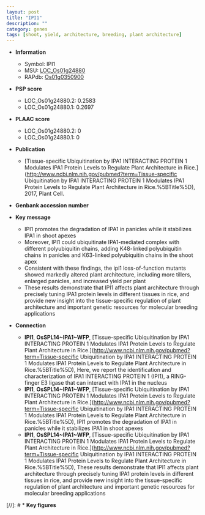 ```yaml
---
layout: post
title: "IPI1"
description: ""
category: genes
tags: [shoot, yield, architecture, breeding, plant architecture]
---
```


* **Information**  
    + Symbol: IPI1  
    + MSU: [LOC_Os01g24880](http://rice.plantbiology.msu.edu/cgi-bin/ORF_infopage.cgi?orf=LOC_Os01g24880)  
    + RAPdb: [Os01g0350900](http://rapdb.dna.affrc.go.jp/viewer/gbrowse_details/irgsp1?name=Os01g0350900)  

* **PSP score**  
    + LOC_Os01g24880.2: 0.2583 
    + LOC_Os01g24880.1: 0.2697 

* **PLAAC score**  
    + LOC_Os01g24880.2: 0 
    + LOC_Os01g24880.1: 0 

* **Publication**  
    + [Tissue-specific Ubiquitination by IPA1 INTERACTING PROTEIN 1 Modulates IPA1 Protein Levels to Regulate Plant Architecture in Rice.](http://www.ncbi.nlm.nih.gov/pubmed?term=Tissue-specific Ubiquitination by IPA1 INTERACTING PROTEIN 1 Modulates IPA1 Protein Levels to Regulate Plant Architecture in Rice.%5BTitle%5D), 2017, Plant Cell.

* **Genbank accession number**  

* **Key message**  
    + IPI1 promotes the degradation of IPA1 in panicles while it stabilizes IPA1 in shoot apexes
    + Moreover, IPI1 could ubiquitinate IPA1-mediated complex with different polyubiquitin chains, adding K48-linked polyubiquitin chains in panicles and K63-linked polyubiquitin chains in the shoot apex
    + Consistent with these findings, the ipi1 loss-of-function mutants showed markedly altered plant architecture, including more tillers, enlarged panicles, and increased yield per plant
    + These results demonstrate that IPI1 affects plant architecture through precisely tuning IPA1 protein levels in different tissues in rice, and provide new insight into the tissue-specific regulation of plant architecture and important genetic resources for molecular breeding applications

* **Connection**  
    + __IPI1__, __OsSPL14~IPA1~WFP__, [Tissue-specific Ubiquitination by IPA1 INTERACTING PROTEIN 1 Modulates IPA1 Protein Levels to Regulate Plant Architecture in Rice.](http://www.ncbi.nlm.nih.gov/pubmed?term=Tissue-specific Ubiquitination by IPA1 INTERACTING PROTEIN 1 Modulates IPA1 Protein Levels to Regulate Plant Architecture in Rice.%5BTitle%5D),  Here, we report the identification and characterization of IPA1 INTERACTING PROTEIN 1 (IPI1), a RING-finger E3 ligase that can interact with IPA1 in the nucleus
    + __IPI1__, __OsSPL14~IPA1~WFP__, [Tissue-specific Ubiquitination by IPA1 INTERACTING PROTEIN 1 Modulates IPA1 Protein Levels to Regulate Plant Architecture in Rice.](http://www.ncbi.nlm.nih.gov/pubmed?term=Tissue-specific Ubiquitination by IPA1 INTERACTING PROTEIN 1 Modulates IPA1 Protein Levels to Regulate Plant Architecture in Rice.%5BTitle%5D),  IPI1 promotes the degradation of IPA1 in panicles while it stabilizes IPA1 in shoot apexes
    + __IPI1__, __OsSPL14~IPA1~WFP__, [Tissue-specific Ubiquitination by IPA1 INTERACTING PROTEIN 1 Modulates IPA1 Protein Levels to Regulate Plant Architecture in Rice.](http://www.ncbi.nlm.nih.gov/pubmed?term=Tissue-specific Ubiquitination by IPA1 INTERACTING PROTEIN 1 Modulates IPA1 Protein Levels to Regulate Plant Architecture in Rice.%5BTitle%5D),  These results demonstrate that IPI1 affects plant architecture through precisely tuning IPA1 protein levels in different tissues in rice, and provide new insight into the tissue-specific regulation of plant architecture and important genetic resources for molecular breeding applications

[//]: # * **Key figures**  



